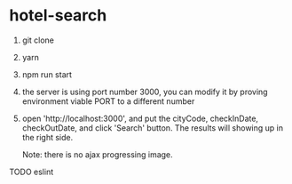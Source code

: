 # hotel-search
1. git clone
2. yarn
3. npm run start
4. the server is using port number 3000, you can modify it by proving environment viable PORT to a different number
5. open 'http://localhost:3000', and put the cityCode, checkInDate, checkOutDate, and click 'Search' button. 
   The results will showing up in the right side.
   
   Note: there is no ajax progressing image.
   
TODO eslint

